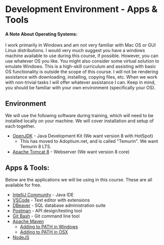 # Development Environment - Apps & Tools
#### A Note About Operating Systems:
I work primarily in Windows and am not very familiar with Mac OS or GUI Linux distributions. I would very much suggest you have a windows machine available to use during this course, if possible. However, you can use whatever OS you like. You might also consider some virtual solution to emulate Windows. This is a high-skill curriculum and assisting with basic OS functionality is outside the scope of this course. I will not be rendering assistance with downloading, installing, copying files, etc. When we work with non-trivial tasks I will offer whatever assistance I can. Keep in mind, you should be familiar with your own environment (specifically your OS).

## Environment
We will use the following software during training, which will need to be installed locally on your machine. We will cover installation and setup of each together.

- [OpenJDK](https://adoptium.net/temurin/releases/?version=8) - Java Development Kit (We want version 8 with HotSpot) 
  - This has moved to Adoptium.net, and is called "Temurin". We want Temurin 8 LTS.
- [Apache Tomcat 8](https://tomcat.apache.org/download-80.cgi) - Webserver (We want version 8 core)

## Apps & Tools:
Below are the applications we will be using in this course. These are all available for free.

 - [IntelliJ Community](https://www.jetbrains.com/idea/download/#section=windows) - Java IDE
 - [VSCode](https://code.visualstudio.com/download) - Text editor with extensions
 - [DBeaver](https://dbeaver.io/download/) - SQL database administration suite
 - [Postman](https://www.postman.com/downloads/) - API design/testing tool
 - [Git Bash](https://git-scm.com/downloads) - Git command line tool
 - [Apache Maven](https://maven.apache.org/download.cgi)
   - [Adding to PATH in Windows](https://www.architectryan.com/2018/03/17/add-to-the-path-on-windows-10/)
   - [Adding to PATH in OSX](https://www.architectryan.com/2012/10/02/add-to-the-path-on-mac-os-x-mountain-lion/)
 - [NodeJS](https://nodejs.org/en/download/)
